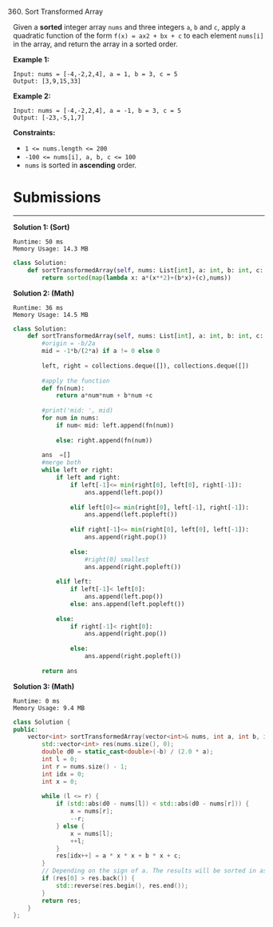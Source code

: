360. Sort Transformed Array

Given a **sorted** integer array `nums` and three integers `a`, `b` and `c`, apply a quadratic function of the form `f(x) = ax2 + bx + c` to each element `nums[i]` in the array, and return the array in a sorted order.

 

**Example 1:**
```
Input: nums = [-4,-2,2,4], a = 1, b = 3, c = 5
Output: [3,9,15,33]
```

**Example 2:**
```
Input: nums = [-4,-2,2,4], a = -1, b = 3, c = 5
Output: [-23,-5,1,7]
```

**Constraints:**

* `1 <= nums.length <= 200`
* `-100 <= nums[i], a, b, c <= 100`
* `nums` is sorted in **ascending** order.

# Submissions
---
**Solution 1: (Sort)**
```
Runtime: 50 ms
Memory Usage: 14.3 MB
```
```python
class Solution:
    def sortTransformedArray(self, nums: List[int], a: int, b: int, c: int) -> List[int]:
        return sorted(map(lambda x: a*(x**2)+(b*x)+(c),nums))
```

**Solution 2: (Math)**
```
Runtime: 36 ms
Memory Usage: 14.5 MB
```
```python
class Solution:
    def sortTransformedArray(self, nums: List[int], a: int, b: int, c: int) -> List[int]:
        #origin = -b/2a
        mid = -1*b/(2*a) if a != 0 else 0
        
        left, right = collections.deque([]), collections.deque([])
        
        #apply the function
        def fn(num):
            return a*num*num + b*num +c
        
        #print('mid: ', mid)
        for num in nums:
            if num< mid: left.append(fn(num))
                
            else: right.append(fn(num))
        
        ans  =[]
        #merge both
        while left or right:
            if left and right:
                if left[-1]<= min(right[0], left[0], right[-1]):
                    ans.append(left.pop())
                    
                elif left[0]<= min(right[0], left[-1], right[-1]):
                    ans.append(left.popleft())
                
                elif right[-1]<= min(right[0], left[0], left[-1]):
                    ans.append(right.pop())
                
                else: 
                    #right[0] smallest
                    ans.append(right.popleft())
                    
            elif left:
                if left[-1]< left[0]:
                    ans.append(left.pop())
                else: ans.append(left.popleft())
                
            else:
                if right[-1]< right[0]:
                    ans.append(right.pop())
                
                else:
                    ans.append(right.popleft())
                    
        return ans
```

**Solution 3: (Math)**
```
Runtime: 0 ms
Memory Usage: 9.4 MB
```
```c++
class Solution {
public:
    vector<int> sortTransformedArray(vector<int>& nums, int a, int b, int c) {
        std::vector<int> res(nums.size(), 0);
        double d0 = static_cast<double>(-b) / (2.0 * a);
        int l = 0;
        int r = nums.size() - 1;
        int idx = 0;
        int x = 0;
        
        while (l <= r) {
            if (std::abs(d0 - nums[l]) < std::abs(d0 - nums[r])) {
                x = nums[r];
                --r;
            } else {
                x = nums[l];
                ++l;
            }
            res[idx++] = a * x * x + b * x + c;
        }
		// Depending on the sign of a. The results will be sorted in as/dsending order.
        if (res[0] > res.back()) {
            std::reverse(res.begin(), res.end());
        }
        return res;
    }
};
```
